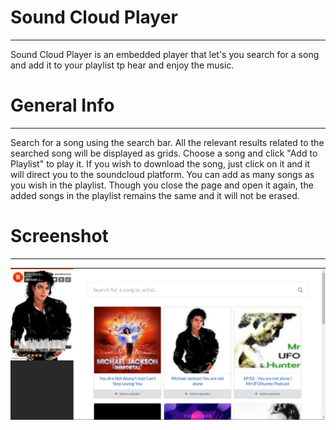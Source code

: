 # Sound Cloud Player
***
Sound Cloud Player is an embedded player that let's you search for a song and add it to your playlist tp hear and enjoy the music. 

# General Info
***
Search for a song using the search bar. All the relevant results related to the searched song will be displayed as grids. 
Choose a song and click "Add to Playlist" to play it. 
If you wish to download the song, just click on it and it will direct you to the soundcloud platform. 
You can add as many songs as you wish in the playlist. 
Though you close the page and open it again, the added songs in the playlist remains the same and it will not be erased. 

# Screenshot
***
![Here is a screenshot of what it looks like](screenshot.PNG)
